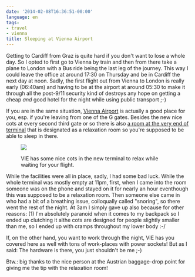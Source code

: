 ```yaml
---
date: '2014-02-08T16:36:51-00:00'
language: en
tags:
- travel
- vienna
title: Sleeping at Vienna Airport
---
```



<img src="http://photos.h10n.me/Conferences/DjangoWeekend-2014/i-wbw5KZF/0/S/DSC01779-S.jpg" class="left" style="float:left; margin-right: 1em; max-width:200px" alt=""/>Getting to Cardiff from Graz is quite hard if you don't want to lose a whole day. So I opted to first go to Vienna by train and then from there take a plane to London with a Bus ride being the last leg of the journey. This way I could leave the office at around 17:30 on Thursday and be in Cardiff the next day at noon. Sadly, the first flight out from Vienna to London is really early (06:40am) and having to be at the airport at around 05:30 to make it through all the post-9/11 security kind of destroys any hope on getting a cheap *and* good hotel for the night while using public transport ;-)

If you are in the same situation, [Vienna Airport][2] is actually a good place for you, esp. if you're leaving from one of the G gates. Besides the new nice cots at every second third gate or so there is also [a room at the very end of terminal][1] that is designated as a relaxation room so you're supposed to be able to sleep in there.

<figure>
<img src="http://photos.h10n.me/Conferences/DjangoWeekend-2014/i-FmnPzMp/0/L/DSC01783-L.jpg">
<figcaption><p>VIE has some nice cots in the new terminal to relax while waiting for your flight.</p></figcaption>
</figure>

While the facilities were all in place, sadly, I had some bad luck. While the whole terminal was mostly empty at 11pm, first, when I came into the room someone was on the phone and stayed on it for nearly an hour eventhough this was supposed to be a relaxation room. Then someone else came in who had a bit of a breathing issue, colloqually called "snoring", so there went the rest of the night. At 3am I simply gave up also because for other reasons: (1) I'm absolutely paranoid when it comes to my backpack so I ended up clutching it althe cots are designed for people slightly smaller than me, so I ended up with cramps throughout my lower body :-/

If, on the other hand, you want to work through the night, VIE has you covered here as well with tons of work-places with power sockets! But as I said: The hardware is there, you just shouldn't be me ;-)

Btw.: big thanks to the nice person at the Austrian baggage-drop point for giving me the tip with the relaxation room!

[1]: http://www.viennaairport.com/jart/prj3/va/main.jart?rel=en&content-id=1249344074236&reserve-mode=active
[2]: http://www.viennaairport.com/

